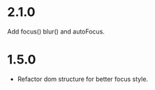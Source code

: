 # 2.1.0

Add focus() blur() and autoFocus.

# 1.5.0

- Refactor dom structure for better focus style.
